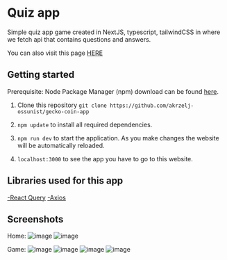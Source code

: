 # Quiz app

Simple quiz app game created in NextJS, typescript, tailwindCSS in where we fetch api that contains questions and answers.

You can also visit this page <a href="https://quiz-app-coral-five.vercel.app" target="_blank" >HERE</a>

## Getting started

Prerequisite: Node Package Manager (npm) download can be found <a href="https://nodejs.org/en/download/">here</a>.

1. Clone this repository `git clone https://github.com/akrzelj-ossunist/gecko-coin-app`

2. `npm update` to install all required dependencies.

3. `npm run dev` to start the application. As you make changes the website will be automatically reloaded.

4. `localhost:3000` to see the app you have to go to this website.

## Libraries used for this app

<a href="https://tanstack.com/query/v4/docs/react/installation">-React Query</a>
<a href="https://axios-http.com/docs/intro">-Axios</a>

## Screenshots

Home:
![image]()
![image]()

Game:
![image]()
![image]()
![image]()
![image]()
